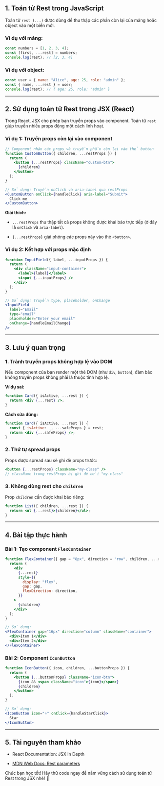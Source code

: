 <br>

## 1. Toán tử Rest trong JavaScript

Toán tử `rest (...)` được dùng để thu thập các phần còn lại của mảng hoặc object vào một biến mới.

### Ví dụ với mảng:

```js
const numbers = [1, 2, 3, 4];
const [first, ...rest] = numbers;
console.log(rest); // [2, 3, 4]
```

### Ví dụ với object:

```js
const user = { name: "Alice", age: 25, role: "admin" };
const { name, ...rest } = user;
console.log(rest); // { age: 25, role: "admin" }
```

---

## 2. Sử dụng toán tử Rest trong JSX (React)

Trong React, JSX cho phép bạn truyền props vào component. Toán tử `rest` giúp truyền nhiều props động một cách linh hoạt.

### Ví dụ 1: Truyền props còn lại vào component

```jsx
// Component nhận các props và truyền phần còn lại vào thẻ button
function CustomButton({ children, ...restProps }) {
  return (
    <button {...restProps} className="custom-btn">
      {children}
    </button>
  );
}

// Sử dụng: Truyền onClick và aria-label qua restProps
<CustomButton onClick={handleClick} aria-label="Submit">
  Click me
</CustomButton>
```

**Giải thích:**

- `...restProps` thu thập tất cả props không được khai báo trực tiếp (ở đây là `onClick` và `aria-label`).
    
- `{...restProps}` giải phóng các props này vào thẻ `<button>`.
    

### Ví dụ 2: Kết hợp với props mặc định

```jsx
function InputField({ label, ...inputProps }) {
  return (
    <div className="input-container">
      <label>{label}</label>
      <input {...inputProps} />
    </div>
  );
}

// Sử dụng: Truyền type, placeholder, onChange
<InputField
  label="Email"
  type="email"
  placeholder="Enter your email"
  onChange={handleEmailChange}
/>
```

---

## 3. Lưu ý quan trọng

### 1. Tránh truyền props không hợp lệ vào DOM

Nếu component của bạn render một thẻ DOM (như `div`, `button`), đảm bảo không truyền props không phải là thuộc tính hợp lệ.

**Ví dụ sai:**

```jsx
function Card({ isActive, ...rest }) {
  return <div {...rest} />;
}
```

**Cách sửa đúng:**

```jsx
function Card({ isActive, ...rest }) {
  const { isActive: _, ...safeProps } = rest;
  return <div {...safeProps} />;
}
```

### 2. Thứ tự spread props

Props được spread sau sẽ ghi đè props trước:

```jsx
<button {...restProps} className="my-class" />
// className trong restProps bị ghi đè bởi "my-class"
```

### 3. Không dùng rest cho `children`

Prop `children` cần được khai báo riêng:

```jsx
function List({ children, ...rest }) {
  return <ul {...rest}>{children}</ul>;
}
```

---

## 4. Bài tập thực hành

### Bài 1: Tạo component `FlexContainer`

```jsx
function FlexContainer({ gap = "8px", direction = "row", children, ...rest }) {
  return (
    <div
      {...rest}
      style={{
        display: "flex",
        gap: gap,
        flexDirection: direction,
      }}
    >
      {children}
    </div>
  );
}

// Sử dụng:
<FlexContainer gap="16px" direction="column" className="container">
  <div>Item 1</div>
  <div>Item 2</div>
</FlexContainer>
```

### Bài 2: Component `IconButton`

```jsx
function IconButton({ icon, children, ...buttonProps }) {
  return (
    <button {...buttonProps} className="icon-btn">
      {icon && <span className="icon">{icon}</span>}
      {children}
    </button>
  );
}

// Sử dụng:
<IconButton icon="⭐" onClick={handleStarClick}>
  Star
</IconButton>
```

---

## 5. Tài nguyên tham khảo

- React Documentation: JSX In Depth
    
- [MDN Web Docs: Rest parameters](https://developer.mozilla.org/en-US/docs/Web/JavaScript/Reference/Functions/rest_parameters)
    

Chúc bạn học tốt! Hãy thử code ngay để nắm vững cách sử dụng toán tử Rest trong JSX nhé! 🚀